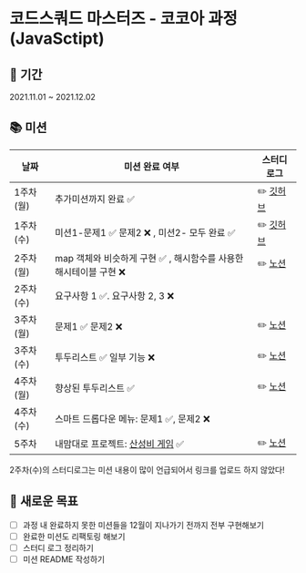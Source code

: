 # 코드스쿼드 마스터즈 - 코코아 과정 (JavaSctipt)

## 📅 기간
2021.11.01 ~ 2021.12.02

## 📚 미션
|날짜|미션 완료 여부|스터디 로그|
|----|---------|--------|
1주차(월)| 추가미션까지 완료 ✅ | ✏️ [깃허브](https://github.com/JiminKim-dev/cocoa_mission/blob/master/Week1_Mon/README.md) |
1주차(수)| 미션1-문제1 ✅ 문제2 ❌ , 미션2- 모두 완료 ✅ | ✏️ [깃허브](https://github.com/JiminKim-dev/cocoa_mission/blob/master/Week1_Wed/README.md) |
2주차(월)| map 객체와 비슷하게 구현 ✅ , 해시함수를 사용한 해시테이블 구현 ❌ | ✏️ [노션](https://cypress-pink-680.notion.site/2-4118c0d8f0604762814928841f5c86cf) |
2주차(수)|요구사항 1 ✅. 요구사항 2, 3 ❌| |
3주차(월)| 문제1 ✅ 문제2 ❌ | ✏️ [노션](https://cypress-pink-680.notion.site/3-45e978497d6040328a04d1c2a727f2e6)|
3주차(수)| 투두리스트 ✅ 일부 기능 ❌| ✏️ [노션](https://cypress-pink-680.notion.site/3-0167a41e11d84170826316ff4076a91a)|
4주차(월)| 향상된 투두리스트 ✅ | ✏️ [노션](https://cypress-pink-680.notion.site/4-6ea4e9cbf90948deb5aa594561e954cc)|
4주차(수)| 스마트 드롭다운 메뉴: 문제1 ✅, 문제2 ❌ | |
5주차| 내맘대로 프로젝트: [산성비 게임](https://jiminkim-dev.github.io/cocoa_mission/Week5_Project/index.html) ✅ | ✏️ [노션](https://cypress-pink-680.notion.site/5-061900a4857e4c599c102da27d08be09)|


2주차(수)의 스터디로그는 미션 내용이 많이 언급되어서 링크를 업로드 하지 않았다!


## 💪 새로운 목표
- [ ] 과정 내 완료하지 못한 미션들을 12월이 지나가기 전까지 전부 구현해보기
- [ ] 완료한 미션도 리팩토링 해보기
- [ ] 스터디 로그 정리하기
- [ ] 미션 README 작성하기